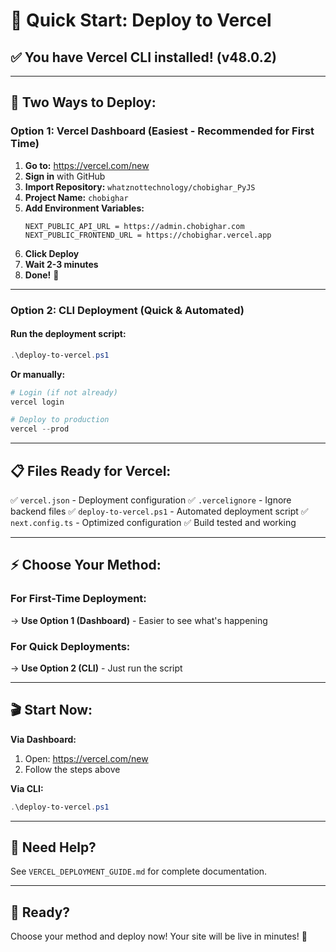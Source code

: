 # 🚀 Quick Start: Deploy to Vercel

## ✅ You have Vercel CLI installed! (v48.0.2)

---

## 🎯 Two Ways to Deploy:

### Option 1: Vercel Dashboard (Easiest - Recommended for First Time)

1. **Go to:** https://vercel.com/new
2. **Sign in** with GitHub
3. **Import Repository:** `whatznottechnology/chobighar_PyJS`
4. **Project Name:** `chobighar`
5. **Add Environment Variables:**
   ```
   NEXT_PUBLIC_API_URL = https://admin.chobighar.com
   NEXT_PUBLIC_FRONTEND_URL = https://chobighar.vercel.app
   ```
6. **Click Deploy**
7. **Wait 2-3 minutes**
8. **Done!** 🎉

---

### Option 2: CLI Deployment (Quick & Automated)

#### Run the deployment script:

```powershell
.\deploy-to-vercel.ps1
```

**Or manually:**

```powershell
# Login (if not already)
vercel login

# Deploy to production
vercel --prod
```

---

## 📋 Files Ready for Vercel:

✅ `vercel.json` - Deployment configuration
✅ `.vercelignore` - Ignore backend files
✅ `deploy-to-vercel.ps1` - Automated deployment script
✅ `next.config.ts` - Optimized configuration
✅ Build tested and working

---

## ⚡ Choose Your Method:

### For First-Time Deployment:
→ **Use Option 1 (Dashboard)** - Easier to see what's happening

### For Quick Deployments:
→ **Use Option 2 (CLI)** - Just run the script

---

## 🎬 Start Now:

**Via Dashboard:**
1. Open: https://vercel.com/new
2. Follow the steps above

**Via CLI:**
```powershell
.\deploy-to-vercel.ps1
```

---

## 📖 Need Help?

See `VERCEL_DEPLOYMENT_GUIDE.md` for complete documentation.

---

## 🚀 Ready?

Choose your method and deploy now! Your site will be live in minutes! 🎉

